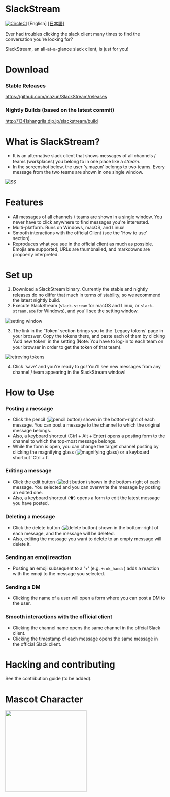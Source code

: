 # SlackStream
[![CircleCI](https://circleci.com/gh/mazun/SlackStream.svg?style=svg)](https://circleci.com/gh/mazun/SlackStream)
[English]
[[日本語]](https://github.com/mazun/SlackStream/blob/master/README.ja.md)

Ever had troubles clicking the slack client many times to find the conversation you're looking for?

SlackStream, an all-at-a-glance slack client, is just for you!

# Download

### Stable Releases

https://github.com/mazun/SlackStream/releases

### Nightly Builds (based on the latest commit)

http://1341shangrila.dip.jp/slackstream/build

# What is SlackStream?

- It is an alternative slack client that shows messages of all channels / teams (workplaces) you belong to in one place like a *stream*.
- In the screenshot below, the user 'y.mazun' belongs to two teams. Every message from the two teams are shown in one single window.

![SS](https://github.com/mazun/SlackStream/blob/master/images/screenshot01.png)

# Features
- All messages of all channels / teams are shown in a single window. You never have to click anywhere to find messages you're interested.
- Multi-platform. Runs on Windows, macOS, and Linux!
- Smooth interactions with the official Client (see the 'How to use' section).
- Reproduces what you see in the official client as much as possible. Emojis are supported, URLs are thumbnailed, and markdowns are propoerly interpreted.

# Set up
1. Download a SlackStream binary. Currently the stable and nightly releases do no differ that much in terms of stability, so we recommend the latest nightly build.
2. Execute SlackStream (`slack-stream` for macOS and Linux, or `slack-stream.exe` for Windows), and you'll see the setting window.

![setting window](https://github.com/mazun/SlackStream/blob/master/images/setting.png)

3. The link in the 'Token' section brings you to the 'Legacy tokens' page in your broswer. Copy the tokens there, and paste each of them by clicking 'Add new token' in the setting (Note: You have to log-in to each team on your browser in order to get the token of that team).

![retreving tokens](https://github.com/mazun/SlackStream/blob/master/images/token_web.png)

4. Click 'save' and you're ready to go! You'll see new messages from any channel / team appearing in the SlackStream window!

# How to Use
### Posting a message
- Click the pencil (![pencil button](https://github.com/mazun/SlackStream/blob/master/images/write.png)) shown in the bottom-right of each message. You can post a message to the channel to which the original message belongs.
- Also, a keyboard shortcut (Ctrl + Alt + Enter) opens a posting form to the channel to which the top-most message belongs.
- While the form is open, you can change the target channel posting by clicking the magnifying glass (![magnifying glass](https://github.com/mazun/SlackStream/blob/master/images/glass.png)) or a keyboard shortcut 'Ctrl + t'.

### Editing a message
- Click the edit button (![edit button](https://github.com/mazun/SlackStream/blob/master/images/edit.png)) shown in the bottom-right of each message. You selected and you can overwrite the message by posting an edited one.
- Also, a keyboard shortcut (:arrow_up:) opens a form to edit the latest message you have posted.

### Deleting a message
- Click the delete button (![delete button](https://github.com/mazun/SlackStream/blob/master/images/delete.png)) shown in the bottom-right of each message, and the message will be deleted.
- Also, editing the message you want to delete to an empty message will delete it.

### Sending an emoji reaction
- Posting an emoji subsequent to a '+' (e.g. `+:ok_hand:`) adds a reaction with the emoji to the message you selected.

### Sending a DM
- Clicking the name of a user will open a form where you can post a DM to the user.

### Smooth interactions with the official client
- Clicking the channel name opens the same channel in the offcial Slack client.
- Clicking the timestamp of each message opens the same message in the official Slack client.

# Hacking and contributing
See the contribution guide (to be added).

# Mascot Character

<img src="https://github.com/mazun/SlackStream/blob/master/images/ss-chan.png" height="256px">
